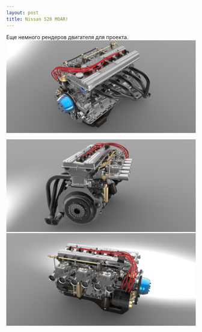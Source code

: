 ```yaml
---
layout: post
title: Nissan S20 MOAR!
---
```


Еще немного рендеров двигателя для проекта.
<img src="/images/news/2017-2-12/MauqAMbl7fA.jpg">

<img src="/images/news/2017-2-12/Mr5Kbi__9as.jpg">
<img src="/images/news/2017-2-12/sjyQ76Hce8o.jpg">